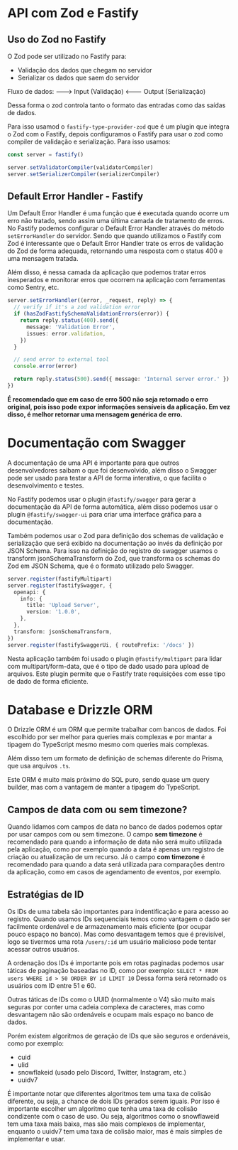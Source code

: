 # API com Zod e Fastify

## Uso do Zod no Fastify

O Zod pode ser utilizado no Fastify para:
- Validação dos dados que chegam no servidor
- Serializar os dados que saem do servidor

Fluxo de dados:
---> Input (Validação)
<--- Output (Serialização)

Dessa forma o zod controla tanto o formato das entradas como das saídas de dados.

Para isso usamod o `fastify-type-provider-zod` que é um plugin que integra o Zod com o Fastify, depois configuramos o Fastify para usar o zod como compiler de validação e serialização. Para isso usamos:
```ts
const server = fastify()

server.setValidatorCompiler(validatorCompiler)
server.setSerializerCompiler(serializerCompiler)
```

## Default Error Handler - Fastify

Um Default Error Handler é uma função que é executada quando ocorre um erro não tratado, sendo assim uma última camada de tratamento de erros.
No Fastify podemos configurar o Default Error Handler através do método `setErrorHandler` do servidor.
Sendo que quando utilizamos o Fastify com Zod é interessante que o Default Error Handler trate os erros de validação do Zod de forma adequada, retornando uma resposta com o status 400 e uma mensagem tratada.

Além disso, é nessa camada da aplicação que podemos tratar erros inesperados e monitorar erros que ocorrem na aplicação com ferramentas como Sentry, etc.

```ts
server.setErrorHandler((error, _request, reply) => {
  // verify if it's a zod validation error
  if (hasZodFastifySchemaValidationErrors(error)) {
    return reply.status(400).send({
      message: 'Validation Error',
      issues: error.validation,
    })
  }

  // send error to external tool
  console.error(error)

  return reply.status(500).send({ message: 'Internal server error.' })
})
```

**É recomendado que em caso de erro 500 não seja retornado o erro original, pois isso pode expor informações sensíveis da aplicação. Em vez disso, é melhor retornar uma mensagem genérica de erro.**

# Documentação com Swagger

A documentação de uma API é importante para que outros desenvolvedores saibam o que foi desenvolvido, além disso o Swagger pode ser usado para testar a API de forma interativa, o que facilita o desenvolvimento e testes.

No Fastify podemos usar o plugin `@fastify/swagger` para gerar a documentação da API de forma automática, além disso podemos usar o plugin `@fastify/swagger-ui` para criar uma interface gráfica para a documentação.

Também podemos usar o Zod para definição dos schemas de validação e serialização que será exibido na documentação ao invés da definição por JSON Schema. Para isso na definição do registro do swagger usamos o transform jsonSchemaTransform do Zod, que transforma os schemas do Zod em JSON Schema, que é o formato utilizado pelo Swagger.

```ts
server.register(fastifyMultipart)
server.register(fastifySwagger, {
  openapi: {
    info: {
      title: 'Upload Server',
      version: '1.0.0',
    },
  },
  transform: jsonSchemaTransform,
})
server.register(fastifySwaggerUi, { routePrefix: '/docs' })
```

Nesta aplicação também foi usado o plugin `@fastify/multipart` para lidar com multipart/form-data, que é o tipo de dado usado para upload de arquivos. Este plugin permite que o Fastify trate requisições com esse tipo de dado de forma eficiente.

# Database e Drizzle ORM

O Drizzle ORM é um ORM que permite trabalhar com bancos de dados. Foi escolhido por ser melhor para queries mais complexas e por mantar a tipagem do TypeScript mesmo mesmo com queries mais complexas.

Além disso tem um formato de definição de schemas diferente do Prisma, que usa arquivos `.ts`.

Este ORM é muito mais próximo do SQL puro, sendo quase um query builder, mas com a vantagem de manter a tipagem do TypeScript.

## Campos de data com ou sem timezone?

Quando lidamos com campos de data no banco de dados podemos optar por usar campos com ou sem timezone.
O campo **sem timezone** é recomendado para quando a informação de data não será muito utilizada pela aplicação, como por exemplo quando a data é apenas um registro de criação ou atualização de um recurso.
Já o campo **com timezone** é recomendado para quando a data será utilizada para comparações dentro da aplicação, como em casos de agendamento de eventos, por exemplo.

## Estratégias de ID

Os IDs de uma tabela são importantes para indentificação e para acesso ao registro.
Quando usamos IDs sequenciais temos como vantagem o dado ser facilmente ordenável e de armazenamento mais eficiente (por ocupar pouco espaço no banco). Mas como desvantagem temos que é previsível, logo se tivermos uma rota `/users/:id` um usuário malicioso pode tentar acessar outros usuários.

A ordenação dos IDs é importante pois em rotas paginadas podemos usar táticas de paginação baseadas no ID, como por exemplo:
`SELECT * FROM users WHERE id > 50 ORDER BY id LIMIT 10`
Dessa forma será retornado os usuários com ID entre 51 e 60.

Outras táticas de IDs como o UUID (normalmente o V4) são muito mais seguras por conter uma cadeia complexa de caracteres, mas como desvantagem não são ordenáveis e ocupam mais espaço no banco de dados.

Porém existem algoritmos de geração de IDs que são seguros e ordenáveis, como por exemplo:
- cuid
- ulid
- snowflakeid (usado pelo Discord, Twitter, Instagram, etc.)
- uuidv7

É importante notar que diferentes algoritmos tem uma taxa de colisão diferente, ou seja, a chance de dois IDs gerados serem iguais. Por isso é importante escolher um algoritmo que tenha uma taxa de colisão condizente com o caso de uso.
Ou seja, algoritmos como o snowflaweid tem uma taxa mais baixa, mas são mais complexos de implementar, enquanto o uuidv7 tem uma taxa de colisão maior, mas é mais simples de implementar e usar.
